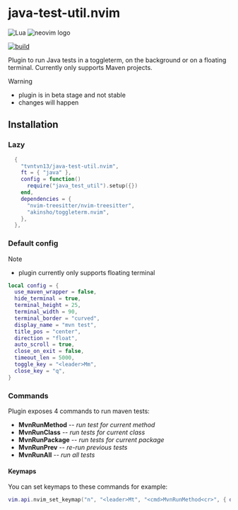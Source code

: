 # java-test-util.nvim

![Lua](https://img.shields.io/badge/lua-%232C2D72.svg?style=for-the-badge&logo=lua&logoColor=white)
<img src="https://img.shields.io/badge/NeoVim-%2357A143.svg?&style=for-the-badge&logo=neovim&logoColor=white" alt="neovim logo">

[![build](https://github.com/tvntvn13/java-test-util.nvim/actions/workflows/tests.yml/badge.svg)](https://github.com/tvntvn13/java-test-util.nvim/actions/workflows/tests.yml)

Plugin to run Java tests in a toggleterm, on the background or on a floating terminal.
Currently only supports Maven projects.

> [!WARNING]
>
> - plugin is in beta stage and not stable
> - changes will happen

## Installation

### Lazy

```lua
  {
    "tvntvn13/java-test-util.nvim",
    ft = { "java" },
    config = function()
      require("java_test_util").setup({})
    end,
    dependencies = {
      "nvim-treesitter/nvim-treesitter",
      "akinsho/toggleterm.nvim",
    },
  },
```

### Default config

> [!NOTE]
>
> - plugin currently only supports floating terminal

```lua
local config = {
  use_maven_wrapper = false,
  hide_terminal = true,
  terminal_height = 25,
  terminal_width = 90,
  terminal_border = "curved",
  display_name = "mvn test",
  title_pos = "center",
  direction = "float",
  auto_scroll = true,
  close_on_exit = false,
  timeout_len = 5000,
  toggle_key = "<leader>Mm",
  close_key = "q",
}
```

### Commands

Plugin exposes 4 commands to run maven tests:

- **MvnRunMethod** -- _run test for current method_
- **MvnRunClass** -- _run tests for current class_
- **MvnRunPackage** -- _run tests for current package_
- **MvnRunPrev** -- _re-run previous tests_
- **MvnRunAll** -- _run all tests_

#### Keymaps

You can set keymaps to these commands for example:

```lua
vim.api.nvim_set_keymap("n", "<leader>Mt", "<cmd>MvnRunMethod<cr>", { desc = "Run tests for current method", noremap = true, silent = true})
```
